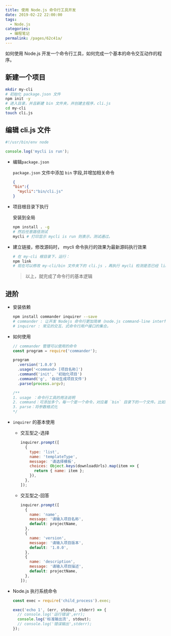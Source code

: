 ```yaml
---
title: 使用 Node.js 命令行工具开发
date: 2019-02-22 22:00:00
tags:
  - Node.js
categories:
  - 编程笔记
permalink: /pages/62c41a/
---
```


如何使用 Node.js 开发一个命令行工具，如何完成一个基本的命令交互动作的程序。

## 新建一个项目

```bash
mkdir my-cli
# 初始化 package.json 文件
npm init -y
# 进入目录，并且新建 bin 文件夹，并创建主程序，cli.js
cd my-cli
touch cli.js
```

## 编辑 cli.js 文件

```js
#!/usr/bin/env node

console.log('mycli is run');
```

- 编辑`package.json`

  `package.json` 文件中添加 `bin` 字段,并增加相关命令

  ```json
  {
  "bin":{
    "mycli":"bin/cli.js"
  }
  ```

- 项目根目录下执行

  安装到全局

  ```bash
  npm install . -g
  # 然后任意路径测试
  mycli # 打印显示 mycli is run 则表示，测试通过。
  ```

- 建立链接，修改源码时， mycli 命令执行的效果为最新源码执行效果

  ```bash
  # 在 my-cli 根目录下，运行：
  npm link
  # 现在可以修改 my-cli/bin 文件夹下的 cli.js ，再执行 mycli 检测是否已经 link 成功了
  ```

  > 以上，就完成了命令行的基本逻辑

## 进阶

- 安装依赖

  ```bash
  npm install commander inquirer --save
  # commander : 让开发 Nodejs 命令行更加简单（node.js command-line interfaces made easy）
  # inquirer : 常见的交互、式命令行用户接口的集合。
  ```

- 如何使用

  ```js
  // commander 管理可以使用的命令
  const program = require('commander');

  program
    .version('1.0.0')
    .usage('<command> [项目名称]')
    .command('init', '初始化项目')
    .command('g', '自动生成项目文件')
    .parse(process.argv);

  /**
  1. usage ：命令行工具的用法说明
  2. command：可添加多个，每一个是一个命令，对应着 `bin` 目录下的一个文件。比如以上的对应 bin 目录下的 wflow-init.js 和 wflow-g.js；
  3. parse：将参数格式化
  */
  ```

- `inquirer` 的基本使用

  - 交互型之-选择

    ```js
    inquirer.prompt([
      {
        type: 'list',
        name: 'templateType',
        message: '请选择模板',
        choices: Object.keys(downloadUrls).map(item => {
          return { name: item };
        }),
      },
    ]);
    ```

  - 交互型之-回答

    ```js
    inquirer.prompt([
      {
        name: 'name',
        message: '请输入项目名称',
        default: projectName,
      },
      {
        name: 'version',
        message: '请输入项目版本',
        default: '1.0.0',
      },
      {
        name: 'description',
        message: '请输入项目描述',
        default: projectName,
      },
    ]);
    ```

- Node.js 执行系统命令

  ```js
  const exec = require('child_process').exec;

  exec('echo 1', (err, stdout, stderr) => {
    // console.log('运行错误',err);
    console.log('标准输出流', stdout);
    // console.log('错误输出',stderr);
  });
  ```
